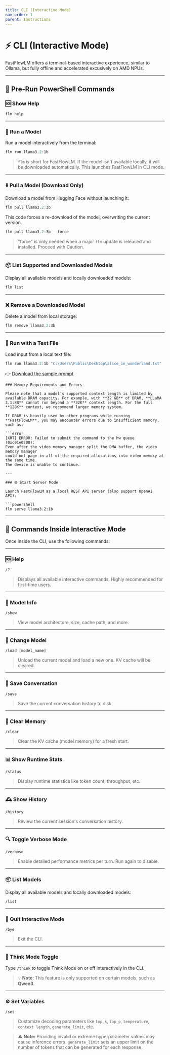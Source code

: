 ```yaml
---
title: CLI (Interactive Mode)
nav_order: 1
parent: Instructions
---
```


# ⚡ CLI (Interactive Mode)

FastFlowLM offers a terminal-based interactive experience, similar to Ollama, but fully offline and accelerated excusively on AMD NPUs.

---

## 🔧 Pre-Run PowerShell Commands

### 🆘 Show Help

```powershell
flm help
```

---

### 🚀 Run a Model

Run a model interactively from the terminal:

```powershell
flm run llama3.2:1b
```

> `flm` is short for FastFlowLM. If the model isn't available locally, it will be downloaded automatically. This launches FastFlowLM in CLI mode.

---

### ⬇️ Pull a Model (Download Only)

Download a model from Hugging Face without launching it:

```powershell
flm pull llama3.2:3b
```

This code forces a re-download of the model, overwriting the current version.

```powershell
flm pull llama3.2:3b --force
```

> "force" is only needed when a major `flm` update is released and installed. Proceed with Caution.

---

### 📦 List Supported and Downloaded Models

Display all available models and locally downloaded models:

```powershell
flm list
```

---

### ❌ Remove a Downloaded Model

Delete a model from local storage:

```powershell
flm remove llama3.2:3b
```

---

### 📄 Run with a Text File

Load input from a local text file:

```powershell
flm run llama3.2:1b "C:\Users\Public\Desktop\alice_in_wonderland.txt"
```

👉 [Download the sample prompt](https://github.com/FastFlowLM/FastFlowLM/blob/main/assets/alice_in_wonderland.txt)  

```
### Memory Requirements and Errors

Please note that a model’s supported context length is limited by available DRAM capacity. For example, with **32 GB** of DRAM, **LLaMA 3.1:8B** cannot run beyond a **32K** context length. For the full **128K** context, we recommend larger memory system.

If DRAM is heavily used by other programs while running **FastFlowLM**, you may encounter errors due to insufficient memory, such as:

```error
[XRT] ERROR: Failed to submit the command to the hw queue (0xc01e0200):
Even after the video memory manager split the DMA buffer, the video memory manager
could not page-in all of the required allocations into video memory at the same time.
The device is unable to continue.

---

### 🌐 Start Server Mode

Launch FastFlowLM as a local REST API server (also support OpenAI API):

```powershell
flm serve llama3.2:1b
```

---

## 🧠 Commands Inside Interactive Mode

Once inside the CLI, use the following commands:

---

### 🆘 Help

```text
/?
```

> Displays all available interactive commands. Highly recommended for first-time users.

---

### 🪪 Model Info

```text
/show
```

> View model architecture, size, cache path, and more.

---

### 🔄 Change Model

```text
/load [model_name]
```

> Unload the current model and load a new one. KV cache will be cleared.

---

### 💾 Save Conversation

```text
/save
```

> Save the current conversation history to disk.

---

### 🧹 Clear Memory

```text
/clear
```

> Clear the KV cache (model memory) for a fresh start.

---

### 📊 Show Runtime Stats

```text
/status
```

> Display runtime statistics like token count, throughput, etc.

---

### 🕰️ Show History

```text
/history
```

> Review the current session's conversation history.

---

### 🔍 Toggle Verbose Mode

```text
/verbose
```

> Enable detailed performance metrics per turn. Run again to disable.

---

### 📦 List Models

Display all available models and locally downloaded models:

```text
/list
```

---

### 👋 Quit Interactive Mode

```text
/bye
```

> Exit the CLI.

---

### 🧠 Think Mode Toggle

Type `/think` to toggle Think Mode on or off interactively in the CLI.

> 💡 **Note**: This feature is only supported on certain models, such as **Qwen3**.

---

### ⚙️ Set Variables

```text
/set
```

> Customize decoding parameters like `top_k`, `top_p`, `temperature`, `context length`, `generate_limit`, etc.

> ⚠️ **Note:** Providing invalid or extreme hyperparameter values may cause inference errors.
> `generate_limit` sets an upper limit on the number of tokens that can be generated for each response.